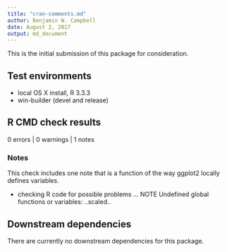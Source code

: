 ```yaml
---
title: "cran-comments.md"
author: Benjamin W. Campbell
date: August 2, 2017
output: md_document
---
```


This is the initial submission of this package for consideration.  

## Test environments
* local OS X install, R 3.3.3
* win-builder (devel and release)


## R CMD check results
0 errors | 0 warnings | 1 notes

### Notes
This check includes one note that is a function of the way ggplot2 locally defines variables.
 
 * checking R code for possible problems ... NOTE Undefined global functions or variables: ..scaled..

## Downstream dependencies
There are currently no downstream dependencies for this package. 
